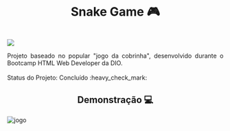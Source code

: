 <h1 align="center"> Snake Game 🎮 </h1><br>

<img src="https://img.shields.io/badge/MayaraAbruceze-SnakeGame-blueviolet" />

<p align="justify"> Projeto baseado no popular "jogo da cobrinha", desenvolvido durante o Bootcamp HTML Web Developer da DIO. <br><br>
Status do Projeto: Concluído :heavy_check_mark:
</p>

<h2 align="center"> Demonstração 💻 </h1>

![jogo](https://user-images.githubusercontent.com/108831538/191863141-89420992-13fe-4072-b775-b76c133b3d1d.jpg)

